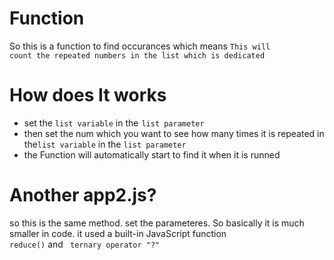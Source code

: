 # Function

So this is a function to find occurances
which means <code>This will count the repeated numbers in the list which is dedicated</code>

# How does It works
<ul type="i">
  <li>
    set the 
    <code>list variable</code>
    in the <code style="font-family: monospace; border:1px solid #fff; border-radius:2.5px;">list parameter</code>
  </li>
  <li>
    then set the num which you want to see how many times it is repeated in the<code>list variable</code> in the <code>list parameter</code>
  </li>
  <li>
    the Function will automatically start to find it when it is runned
  </li>
  
</ul>

# Another app2.js?

so this is the same method.
set the parameteres. So basically it is much smaller in code. it used
a built-in JavaScript function <code> reduce()</code>
and <code> ternary operator "?"</code>

